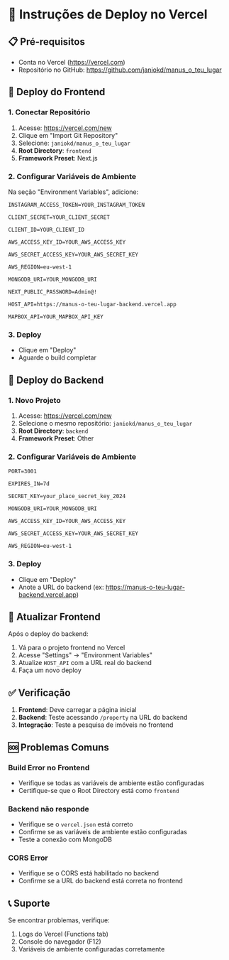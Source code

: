 # 🚀 Instruções de Deploy no Vercel

## 📋 **Pré-requisitos**
- Conta no Vercel (https://vercel.com)
- Repositório no GitHub: https://github.com/janiokd/manus_o_teu_lugar

## 🎯 **Deploy do Frontend**

### 1. **Conectar Repositório**
1. Acesse: https://vercel.com/new
2. Clique em "Import Git Repository"
3. Selecione: `janiokd/manus_o_teu_lugar`
4. **Root Directory**: `frontend`
5. **Framework Preset**: Next.js

### 2. **Configurar Variáveis de Ambiente**
Na seção "Environment Variables", adicione:

```
INSTAGRAM_ACCESS_TOKEN=YOUR_INSTAGRAM_TOKEN

CLIENT_SECRET=YOUR_CLIENT_SECRET

CLIENT_ID=YOUR_CLIENT_ID

AWS_ACCESS_KEY_ID=YOUR_AWS_ACCESS_KEY

AWS_SECRET_ACCESS_KEY=YOUR_AWS_SECRET_KEY

AWS_REGION=eu-west-1

MONGODB_URI=YOUR_MONGODB_URI

NEXT_PUBLIC_PASSWORD=Admin@!

HOST_API=https://manus-o-teu-lugar-backend.vercel.app

MAPBOX_API=YOUR_MAPBOX_API_KEY
```

### 3. **Deploy**
- Clique em "Deploy"
- Aguarde o build completar

## 🎯 **Deploy do Backend**

### 1. **Novo Projeto**
1. Acesse: https://vercel.com/new
2. Selecione o mesmo repositório: `janiokd/manus_o_teu_lugar`
3. **Root Directory**: `backend`
4. **Framework Preset**: Other

### 2. **Configurar Variáveis de Ambiente**
```
PORT=3001

EXPIRES_IN=7d

SECRET_KEY=your_place_secret_key_2024

MONGODB_URI=YOUR_MONGODB_URI

AWS_ACCESS_KEY_ID=YOUR_AWS_ACCESS_KEY

AWS_SECRET_ACCESS_KEY=YOUR_AWS_SECRET_KEY

AWS_REGION=eu-west-1
```

### 3. **Deploy**
- Clique em "Deploy"
- Anote a URL do backend (ex: https://manus-o-teu-lugar-backend.vercel.app)

## 🔄 **Atualizar Frontend**

Após o deploy do backend:
1. Vá para o projeto frontend no Vercel
2. Acesse "Settings" → "Environment Variables"
3. Atualize `HOST_API` com a URL real do backend
4. Faça um novo deploy

## ✅ **Verificação**

1. **Frontend**: Deve carregar a página inicial
2. **Backend**: Teste acessando `/property` na URL do backend
3. **Integração**: Teste a pesquisa de imóveis no frontend

## 🆘 **Problemas Comuns**

### Build Error no Frontend
- Verifique se todas as variáveis de ambiente estão configuradas
- Certifique-se que o Root Directory está como `frontend`

### Backend não responde
- Verifique se o `vercel.json` está correto
- Confirme se as variáveis de ambiente estão configuradas
- Teste a conexão com MongoDB

### CORS Error
- Verifique se o CORS está habilitado no backend
- Confirme se a URL do backend está correta no frontend

## 📞 **Suporte**

Se encontrar problemas, verifique:
1. Logs do Vercel (Functions tab)
2. Console do navegador (F12)
3. Variáveis de ambiente configuradas corretamente

